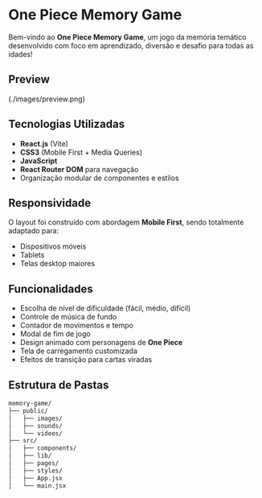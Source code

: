 # One Piece Memory Game

Bem-vindo ao **One Piece Memory Game**, um jogo da memória temático desenvolvido com foco em aprendizado, diversão e desafio para todas as idades!

## Preview

(./images/preview.png)

## Tecnologias Utilizadas

- **React.js** (Vite)
- **CSS3** (Mobile First + Media Queries)
- **JavaScript**
- **React Router DOM** para navegação
- Organização modular de componentes e estilos

## Responsividade

O layout foi construído com abordagem **Mobile First**, sendo totalmente adaptado para:
- Dispositivos móveis
- Tablets
- Telas desktop maiores

## Funcionalidades

- Escolha de nível de dificuldade (fácil, médio, difícil)
- Controle de música de fundo
- Contador de movimentos e tempo
- Modal de fim de jogo
- Design animado com personagens de **One Piece**
- Tela de carregamento customizada
- Efeitos de transição para cartas viradas

## Estrutura de Pastas

```bash
memory-game/
├── public/
│   ├── images/
│   ├── sounds/
│   └── videos/
├── src/         
│   ├── components/       
│   ├── lib/       
│   ├── pages/            
│   ├── styles/           
│   ├── App.jsx
│   └── main.jsx
